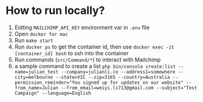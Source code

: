 # How to run locally?
1. Eidting `MAILCHIMP_API_KEY` environment var in `.env` file
2. Open `docker for mac`
3. Run `make start`
4. Run `docker ps` to get the container id, then use `docker exec -it [container_id] bash` to ssh into the container
5. Run commands (`src/Command/*`) to interact with Mailchimp
6. a sample command to create a list `php bin/console create:list --name=julian_test --company=julianli.co --address1=somewhere --city=melbourne --state=VIC --zip=3165 --country=Australia --permission_reminder="You signed up for updates on our website" --from_name=Julian --from_email=weiyi.li713@gmail.com --subject="Test Campaign" --language=English`

